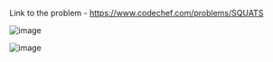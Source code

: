Link to the problem - https://www.codechef.com/problems/SQUATS


![image](https://github.com/Haleshot/Competitive-Programming/assets/57552973/f287ddf3-d7ad-490d-9046-fc23d412de6e)


![image](https://github.com/Haleshot/Competitive-Programming/assets/57552973/62924589-73d2-443f-a494-3916ded5c17e)
